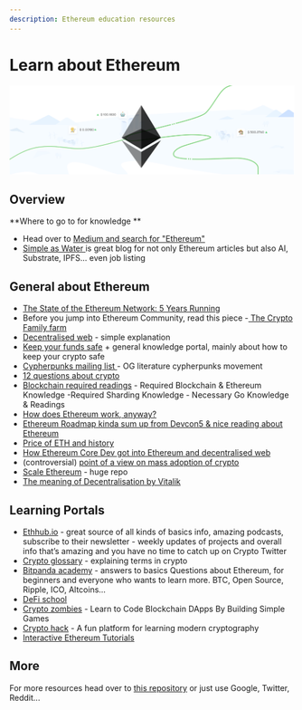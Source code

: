 ```yaml
---
description: Ethereum education resources
---
```


# Learn about Ethereum

![](<../.gitbook/assets/image (3).png>)

## Overview 

**Where to go to for knowledge **

* Head over to [Medium and search for "Ethereum"](https://medium.com/search?q=ethereum) 
* [Simple as Water ](https://simpleaswater.com)is great blog for not only Ethereum articles but also AI, Substrate, IPFS... even job listing 

## General about Ethereum

* [The State of the Ethereum Network: 5 Years Running](https://consensys.net/blog/news/the-state-of-the-ethereum-network-2020/)
* Before you jump into Ethereum Community, read this piece -[ The Crypto Family farm](https://logicmag.io/bodies/the-crypto-family-farm/)
* [Decentralised web](https://hackernoon.com/dweb-the-decentralized-web-a0e9c6a5c0ec) - simple explanation
* [Keep your funds safe](https://support.mycrypto.com) + general knowledge portal, mainly about how to keep your crypto safe
* [Cypherpunks mailing list ](http://mailing-list-archive.cryptoanarchy.wiki)- OG literature cypherpunks movement
* [12 questions about crypto](https://outlast.me/twelve-questions/)
* [Blockchain required readings](https://github.com/prysmaticlabs/prysm/blob/master/docs/READINGS.md) - Required Blockchain & Ethereum Knowledge -Required Sharding Knowledge - Necessary Go Knowledge & Readings
* [How does Ethereum work, anyway? ](https://medium.com/@preethikasireddy/how-does-ethereum-work-anyway-22d1df506369)
* [Ethereum Roadmap kinda sum up from Devcon5 & nice reading about Ethereum](https://decrypt.co/10298/devcon-5-building-a-decentralized-revolution-at-scale)
* [Price of ETH and history ](https://hackernoon.com/in-defense-of-ethereum-and-its-fatness-why-im-still-bullish-on-eth-4c00fea65442?gi=54535f63bbe2)
* [How Ethereum Core Dev got into Ethereum and decentralised web](https://medium.com/@pipermerriam/my-rambling-journey-into-a-career-working-on-ethereum-and-the-decentralized-web-134743766f64)
*  (controversial) [point of a view on mass adoption of crypto](https://www.coindesk.com/cryptocurrency-is-most-useful-for-breaking-laws-and-social-constructs)
* [Scale Ethereum](https://github.com/jpitts/eth-community-discussions/blob/master/proposals-to-scale.md#general-strategies-for-scaling-the-ethereum-network) - huge repo
* [The meaning of Decentralisation by Vitalik ](https://medium.com/@VitalikButerin/the-meaning-of-decentralization-a0c92b76a274#.4hl67650f)

## Learning Portals

* [Ethhub.io](https://docs.ethhub.io) - great source of all kinds of basics info, amazing podcasts, subscribe to their newsletter - weekly updates of projects and overall info that’s amazing and you have no time to catch up on Crypto Twitter
* [Crypto glossary](https://a16z.com/2019/11/08/crypto-glossary/) - explaining terms in crypto
* [Bitpanda academy](https://www.bitpanda.com/academy/en/lessons/what-is-ethereum/) - answers to basics Questions about Ethereum, for beginners and everyone who wants to learn more. BTC, Open Source, Ripple, ICO, Altcoins...
* [DeFi school](https://defi.school) 
* [Crypto zombies](https://cryptozombies.io) - Learn to Code Blockchain DApps By Building Simple Games 
* [Crypto hack](https://cryptohack.org) - A fun platform for learning modern cryptography
* [Interactive Ethereum Tutorials](https://tutorials.ethvigil.com)

## More 

For more resources head over to [this repository](https://github.com/anettrolikova/Crypto/blob/master/README.md) or just use Google, Twitter, Reddit...
